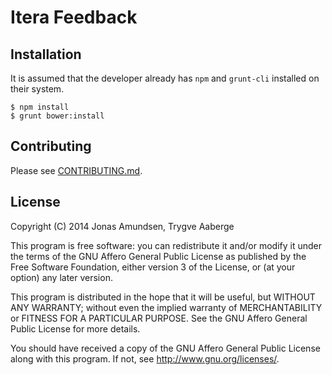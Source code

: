 Itera Feedback
=============

## Installation

It is assumed that the developer already has `npm` and `grunt-cli` installed on
their system.

```
$ npm install
$ grunt bower:install
```

## Contributing

Please see [CONTRIBUTING.md](CONTRIBUTING.md).

## License

Copyright (C) 2014 Jonas Amundsen, Trygve Aaberge

This program is free software: you can redistribute it and/or modify
it under the terms of the GNU Affero General Public License as
published by the Free Software Foundation, either version 3 of the
License, or (at your option) any later version.

This program is distributed in the hope that it will be useful,
but WITHOUT ANY WARRANTY; without even the implied warranty of
MERCHANTABILITY or FITNESS FOR A PARTICULAR PURPOSE.  See the
GNU Affero General Public License for more details.

You should have received a copy of the GNU Affero General Public License
along with this program.  If not, see <http://www.gnu.org/licenses/>.
